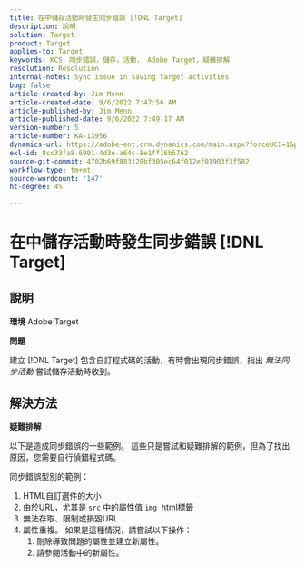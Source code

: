 ```yaml
---
title: 在中儲存活動時發生同步錯誤 [!DNL Target]
description: 說明
solution: Target
product: Target
applies-to: Target
keywords: KCS，同步錯誤，儲存，活動， Adobe Target，疑難排解
resolution: Resolution
internal-notes: Sync issue in saving target activities
bug: false
article-created-by: Jim Menn
article-created-date: 9/6/2022 7:47:56 AM
article-published-by: Jim Menn
article-published-date: 9/6/2022 7:49:17 AM
version-number: 5
article-number: KA-13956
dynamics-url: https://adobe-ent.crm.dynamics.com/main.aspx?forceUCI=1&pagetype=entityrecord&etn=knowledgearticle&id=e765de36-b82d-ed11-9db1-0022480866ad
exl-id: 8cc33fa8-6901-4d3e-a64c-8e1ff16b5762
source-git-commit: 4702b69f883128bf305ec64f012ef01903f3f582
workflow-type: tm+mt
source-wordcount: '147'
ht-degree: 4%

---
```


# 在中儲存活動時發生同步錯誤 [!DNL Target]

## 說明


<b>環境</b>
Adobe Target

<b>問題</b>

建立 [!DNL Target] 包含自訂程式碼的活動，有時會出現同步錯誤，指出 *無法同步活動* 嘗試儲存活動時收到。


## 解決方法


<b>疑難排解</b>

以下是造成同步錯誤的一些範例。
這些只是嘗試和疑難排解的範例，但為了找出原因，您需要自行偵錯程式碼。

同步錯誤型別的範例：

1. HTML自訂選件的大小
2. 由於URL，尤其是 `src` 中的屬性值 `img`  html標籤
3. 無法存取、限制或損毀URL
4. 屬性重複。 如果是這種情況，請嘗試以下操作：
   1. 刪除導致問題的屬性並建立新屬性。
   2. 請參閱活動中的新屬性。
